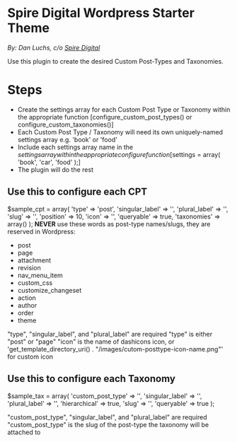 # Spire Digital Wordpress Starter Theme
*By: Dan Luchs, c/o [Spire Digital](http://www.spiredigital.com)*

Use this plugin to create the desired Custom Post-Types and Taxonomies.

# Steps
- Create the settings array for each Custom Post Type or Taxonomy within the appropriate function [configure_custom_post_types() or configure_custom_taxonomies()]
- Each Custom Post Type / Taxonomy will need its own uniquely-named settings array e.g. 'book' or 'food'
- Include each settings array name in the $settings array within the appropriate configure function [$settings = array( 'book', 'car', 'food' );]
- The plugin will do the rest

## Use this to configure each CPT
$sample_cpt = array(
    'type' => 'post',
    'singular_label' => '',
    'plural_label' => '',
    'slug' => '',
    'position' => 10,
    'icon' => '',
    'queryable' => true,
    'taxonomies' => array()
);
**NEVER** use these words as post-type names/slugs, they are reserved in Wordpress:
- post
- page
- attachment
- revision
- nav_menu_item
- custom_css
- customize_changeset
- action
- author
- order
- theme

"type", "singular_label", and "plural_label" are required
"type" is either "post" or "page"
"icon" is the name of dashicons icon, or 'get_template_directory_uri() . "/images/cutom-posttype-icon-name.png"' for custom icon

## Use this to configure each Taxonomy
$sample_tax = array(
    'custom_post_type' => '',
    'singular_label' => '',
    'plural_label' => '',
    'hierarchical' => true,
    'slug' => '',
    'queryable' => true
);

"custom_post_type", "singular_label", and "plural_label" are required
"custom_post_type" is the slug of the post-type the taxonomy will be attached to
